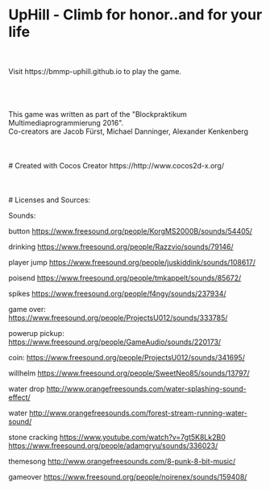 # UpHill - Climb for honor..and for your life

<br>
<br>
Visit https://bmmp-uphill.github.io to play the game.
<br>
<br>
<br>
<br>
<br>
This game was written as part of the "Blockpraktikum Multimediaprogrammierung 2016".
<br>
Co-creators are Jacob Fürst, Michael Danninger, Alexander Kenkenberg
<br>
<br>
<br>
<br>
# Created with Cocos Creator
https://http://www.cocos2d-x.org/
<br>
<br>
<br>
<br>
# Licenses and Sources:

Sounds:

button
https://www.freesound.org/people/KorgMS2000B/sounds/54405/

drinking
https://www.freesound.org/people/Razzvio/sounds/79146/

player jump
https://www.freesound.org/people/juskiddink/sounds/108617/

poisend
https://www.freesound.org/people/tmkappelt/sounds/85672/

spikes
https://www.freesound.org/people/f4ngy/sounds/237934/

game over:
https://www.freesound.org/people/ProjectsU012/sounds/333785/

powerup pickup:
https://www.freesound.org/people/GameAudio/sounds/220173/

coin:
https://www.freesound.org/people/ProjectsU012/sounds/341695/

willhelm
https://www.freesound.org/people/SweetNeo85/sounds/13797/

water drop
http://www.orangefreesounds.com/water-splashing-sound-effect/

water
http://www.orangefreesounds.com/forest-stream-running-water-sound/

stone cracking
https://www.youtube.com/watch?v=7gt5K8Lk2B0
https://www.freesound.org/people/adamgryu/sounds/336023/

themesong
http://www.orangefreesounds.com/8-punk-8-bit-music/

gameover
https://www.freesound.org/people/noirenex/sounds/159408/
